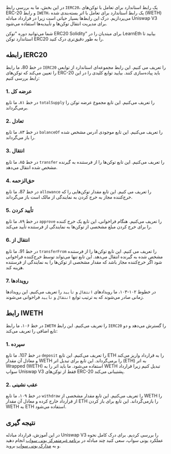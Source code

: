در این بخش، ما به بررسی رابط `IERC20`، یک رابط استاندارد برای تعامل با توکن‌های ERC-20 و رابط `IWETH`، یک رابط استاندارد برای تعامل با اتر بسته‌بندی شده (WETH) می‌پردازیم. درک این رابط‌ها بسیار حیاتی است زیرا در قرارداد مبادله Uniswap V3 برای مدیریت انتقال توکن‌ها و تأییدیه‌ها استفاده می‌شود.

شما می‌توانید دوره "توکن ERC20 Solidity" برای مبتدیان را در LearnEth بیابید تا استاندارد توکن ERC20 را به طور دقیق‌تری درک کنید.

## رابطه IERC20

در خط 80، ما رابط `IERC20` را تعریف می کنیم. این رابط مجموعه‌ای استاندارد از توابعی را تعیین می‌کند که توکن‌های ERC-20 باید پیاده‌سازی کنند. بیایید توابع کلیدی را در این رابط بررسی کنیم:

### 1. عرضه کل

در خط ۸۱، ما تابع `totalSupply` را تعریف می‌کنیم. این تابع مجموع عرضه توکن را برمی‌گرداند.

### 2. تعادل

در خط ۸۳، ما تابع `balanceOf` را تعریف می‌کنیم. این تابع موجودی آدرس مشخص شده را باز می‌گرداند.

### 3. انتقال

در خط ۸۵، ما تابع `transfer` را تعریف می‌کنیم. این تابع توکن‌ها را از فرستنده به گیرنده مشخص شده انتقال می‌دهد.

### 4. حق‌الزحمه

در خط 87، ما تابع `allowance` را تعریف می کنیم. این تابع مقدار توکن‌هایی را که خرج‌کننده مجاز به خرج کردن به نمایندگی از مالک است باز می‌گرداند.

### 5. تأیید کردن

در خط ۸۹، ما تابع `approve` را تعریف می‌کنیم. هنگام فراخوانی، این تابع یک خرج کننده را برای خرج کردن مبلغ مشخصی از توکن‌ها به نمایندگی از فرستنده تأیید می‌کند.

### 6. انتقال از

در خط 91، ما تابع `transferFrom` را تعریف می کنیم. این تابع توکن‌ها را از فرستنده مشخص شده به گیرنده انتقال می‌دهد. این تابع تنها می‌تواند توسط خرج‌کننده فراخوانی شود اگر خرج‌کننده مجاز باشد که مقدار مشخصی از توکن‌ها را به نمایندگی از فرستنده هزینه کند.

### 7. رویدادها

در خطوط ۱۰۲-۱۰۳، ما رویدادهای `انتقال` و `تأیید` را تعریف می‌کنیم. این رویدادها زمانی صادر می‌شوند که به ترتیب توابع `انتقال` و `تأیید` فراخوانی می‌شوند.

## رابط IWETH

در خط ۱۰۶، ما رابط `IWETH` را تعریف می‌کنیم. این رابط `IERC20` را گسترش می‌دهد و دو تابع اضافی را تعریف می‌کند:

### 1. سپرده

در خط 107، ما تابع `deposit` را تعریف می‌کنیم. این تابع ETH را به قرارداد واریز می‌کند و معادل آن مقدار WETH را برمی‌گرداند. این تابع برای تبدیل اتر (ETH) به اتر Wrapped (WETH) استفاده می‌شود.
ما باید اتر را به WETH تبدیل کنیم زیرا قرارداد سواپ Uniswap V3 فقط از توکن‌های ERC-20 پشتیبانی می‌کند.

### 2. عقب نشینی

در خط ۱۰۹، ما تابع `withdraw` را تعریف می‌کنیم. این تابع مقدار مشخصی از WETH را از قرارداد خارج کرده و معادل آن مقدار ETH را بازمی‌گرداند. این تابع برای باز کردن WETH به ETH استفاده می‌شود.

## نتیجه گیری

در این آموزش، قرارداد مبادله Uniswap V3 را بررسی کردیم.  برای درک کامل نحوه عملکرد یونی سواپ، سعی کنید چند مبادله در <a href="https://app.uniswap.org/" target="_blank">برنامه غیرمتمرکز یونی سواپ</a> انجام دهید و به <a href="https://docs.uniswap.org/" target="_blank">مدارک یونی سواپ</a> بروید.
